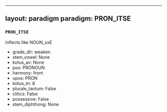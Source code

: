 
---
layout: paradigm
paradigm: PRON_ITSE
---
### ` PRON_ITSE `

inflects like NOUN_xxE
* grade_dir: weaken
* stem_vowel: None
* kotus_av: None
* pos: PRONOUN
* harmony: front
* upos: PRON
* kotus_tn: 8
* plurale_tantum: False
* clitics: False
* possessive: False
* stem_diphthong: None

